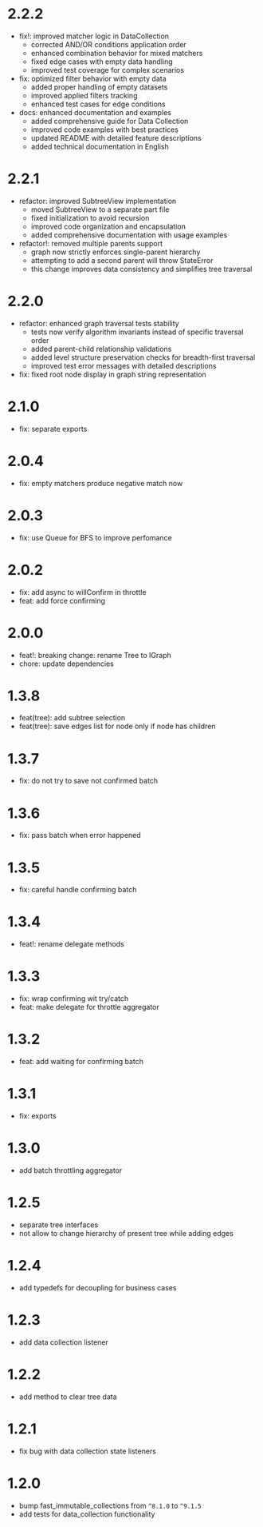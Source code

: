 # 2.2.2
- fix!: improved matcher logic in DataCollection
  - corrected AND/OR conditions application order
  - enhanced combination behavior for mixed matchers
  - fixed edge cases with empty data handling
  - improved test coverage for complex scenarios
- fix: optimized filter behavior with empty data
  - added proper handling of empty datasets
  - improved applied filters tracking
  - enhanced test cases for edge conditions
- docs: enhanced documentation and examples
  - added comprehensive guide for Data Collection
  - improved code examples with best practices
  - updated README with detailed feature descriptions
  - added technical documentation in English

# 2.2.1
- refactor: improved SubtreeView implementation
  - moved SubtreeView to a separate part file
  - fixed initialization to avoid recursion
  - improved code organization and encapsulation
  - added comprehensive documentation with usage examples
- refactor!: removed multiple parents support
  - graph now strictly enforces single-parent hierarchy
  - attempting to add a second parent will throw StateError
  - this change improves data consistency and simplifies tree traversal

# 2.2.0
- refactor: enhanced graph traversal tests stability
  - tests now verify algorithm invariants instead of specific traversal order
  - added parent-child relationship validations
  - added level structure preservation checks for breadth-first traversal
  - improved test error messages with detailed descriptions
- fix: fixed root node display in graph string representation

# 2.1.0
- fix: separate exports

# 2.0.4
- fix: empty matchers produce negative match now

# 2.0.3
- fix: use Queue for BFS to improve perfomance

# 2.0.2
- fix: add async to willConfirm in throttle
- feat: add force confirming

# 2.0.0
* feat!: breaking change: rename Tree to IGraph
* chore: update dependencies

# 1.3.8
* feat(tree): add subtree selection
* feat(tree): save edges list for node only if node has children

# 1.3.7
* fix: do not try to save not confirmed batch

# 1.3.6
* fix: pass batch when error happened

# 1.3.5
* fix: careful handle confirming batch

# 1.3.4
* feat!: rename delegate methods

# 1.3.3
* fix: wrap confirming wit try/catch
* feat: make delegate for throttle aggregator

# 1.3.2
* feat: add waiting for confirming batch

# 1.3.1
* fix: exports

# 1.3.0
* add batch throttling aggregator

# 1.2.5
* separate tree interfaces
* not allow to change hierarchy of present tree while adding edges

# 1.2.4
* add typedefs for decoupling for business cases

# 1.2.3
* add data collection listener

# 1.2.2
* add method to clear tree data

# 1.2.1
* fix bug with data collection state listeners

# 1.2.0
* bump fast_immutable_collections from `^8.1.0` to `^9.1.5`
* add tests for data_collection functionality
